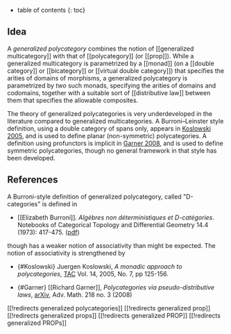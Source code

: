 * table of contents
{: toc}

## Idea

A *generalized polycategory* combines the notion of [[generalized multicategory]] with that of [[polycategory]] (or [[prop]]).  While a generalized multicategory is parametrized by a [[monad]] (on a [[double category]] or [[bicategory]] or [[virtual double category]]) that specifies the arities of domains of morphisms, a generalized polycategory is parametrized by *two* such monads, specifying the arities of domains and codomains, together with a suitable sort of [[distributive law]] between them that specifies the allowable composites.

The theory of generalized polycategories is very underdeveloped in the literature compared to generalized multicategories. A Burroni–Leinster style definition, using a double category of spans only, appears in [Koslowski 2005](#Koslowski), and is used to define planar (non-symmetric) polycategories.  A definition using profunctors is implicit in [Garner 2008](#Garner), and is used to define symmetric polycategories, though no general framework in that style has been developed.

## References

A Burroni-style definition of generalized polycategory, called "D-categories" is defined in

* [[Elizabeth Burroni]]. _Algèbres non déterministiques et D-catégories_. Notebooks of Categorical Topology and Differential Geometry 14.4 (1973): 417-475. ([pdf](http://www.numdam.org/item/CTGDC_1973__14_4_417_0.pdf))

though has a weaker notion of associativity than might be expected. The notion of associativity is strengthened by

* {#Koslowski} Juergen Koslowski, *A monadic approach to polycategories*, [TAC](http://www.tac.mta.ca/tac/volumes/14/7/14-07abs.html) Vol. 14, 2005, No. 7, pp 125-156.

* {#Garner} [[Richard Garner]], *Polycategories via pseudo-distributive laws*, [arXiv](http://arxiv.org/abs/math/0606735), Adv. Math. 218 no. 3 (2008)

[[!redirects generalized polycategories]]
[[!redirects generalized prop]]
[[!redirects generalized props]]
[[!redirects generalized PROP]]
[[!redirects generalized PROPs]]
